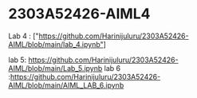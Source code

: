 # 2303A52426-AIML4

Lab 4 : ["https://github.com/Harinijuluru/2303A52426-AIML/blob/main/lab_4.ipynb"]

lab 5: https://github.com/Harinijuluru/2303A52426-AIML/blob/main/Lab_5.ipynb
lab 6 :https://github.com/Harinijuluru/2303A52426-AIML/blob/main/AIML_LAB_6.ipynb


